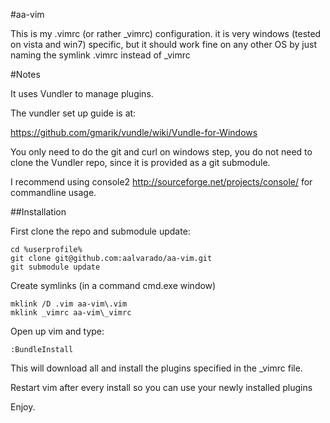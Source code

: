 #aa-vim

This is my .vimrc (or rather _vimrc) configuration. it is very windows (tested on vista and win7) specific, but it should work fine on any other
OS by just naming the symlink .vimrc instead of _vimrc

#Notes

It uses Vundler to manage plugins.

The vundler set up guide is at: 

https://github.com/gmarik/vundle/wiki/Vundle-for-Windows

You only need to do the git and curl on windows step, you do not need to clone the Vundler repo, since it is provided
as a git submodule.

I recommend using console2 http://sourceforge.net/projects/console/ for commandline usage. 

##Installation

First clone the repo and submodule update:

```
cd %userprofile%
git clone git@github.com:aalvarado/aa-vim.git
git submodule update
```

Create symlinks (in a command cmd.exe window)

```
mklink /D .vim aa-vim\.vim
mklink _vimrc aa-vim\_vimrc
```
Open up vim and type: 

```
:BundleInstall
```

This will download all and install the plugins specified in the _vimrc file.

Restart vim after every install so you can use your newly installed plugins

Enjoy.
